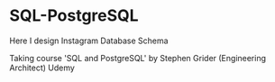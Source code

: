 # SQL-PostgreSQL

Here I design Instagram Database Schema

Taking course 
'SQL and PostgreSQL' by Stephen Grider (Engineering Architect)
Udemy
